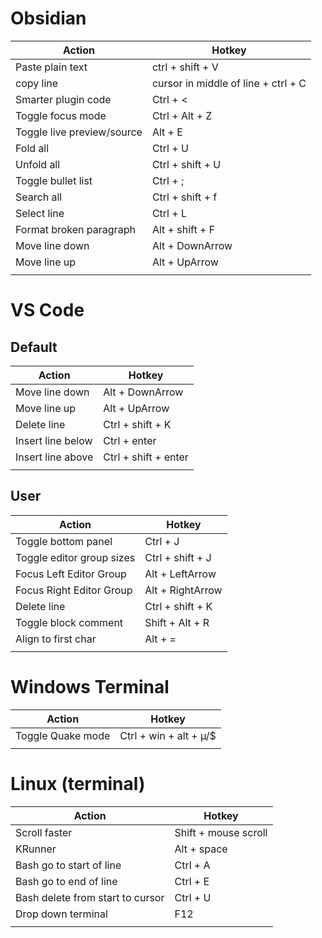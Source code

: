 # Obsidian
| Action                     | Hotkey                              |
| -------------------------- | ----------------------------------- |
| Paste plain text           | ctrl + shift + V                    |
| copy line                  | cursor in middle of line + ctrl + C |
| Smarter plugin code        | Ctrl + <                            |
| Toggle focus mode          | Ctrl + Alt + Z                      |
| Toggle live preview/source | Alt + E                             |
| Fold all                   | Ctrl + U                            |
| Unfold all                 | Ctrl + shift + U                    |
| Toggle bullet list         | Ctrl + ;                            |
| Search all                 | Ctrl + shift + f                    |
| Select line                | Ctrl + L                            |
| Format broken paragraph    | Alt + shift + F                     |
| Move line down             | Alt + DownArrow                     |
| Move line up               | Alt + UpArrow                       |
|                            |                                     |

# VS Code
## Default
| Action            | Hotkey               |
| ----------------- | -------------------- |
| Move line down    | Alt + DownArrow      |
| Move line up      | Alt + UpArrow        |
| Delete line       | Ctrl + shift + K     |
| Insert line below | Ctrl + enter         |
| Insert line above | Ctrl + shift + enter |
|                   |                      |

## User
| Action                    | Hotkey           |
| ------------------------- | ---------------- |
| Toggle bottom panel       | Ctrl + J         |
| Toggle editor group sizes | Ctrl + shift + J |
| Focus Left Editor Group   | Alt + LeftArrow  |
| Focus Right Editor Group  | Alt + RightArrow |
| Delete line               | Ctrl + shift + K |
| Toggle block comment      | Shift + Alt + R  |
| Align to first char       | Alt + =          |
|                           |                  |

# Windows Terminal

| Action            | Hotkey                 |
| ----------------- | ---------------------- |
| Toggle Quake mode | Ctrl + win + alt + µ/$ |
|                   |                        |

# Linux (terminal)
| Action                           | Hotkey               |
| -------------------------------- | -------------------- |
| Scroll faster                    | Shift + mouse scroll |
| KRunner                          | Alt + space          |
| Bash go to start of line         | Ctrl + A             |
| Bash go to end of line           | Ctrl + E             |
| Bash delete from start to cursor | Ctrl + U             |
| Drop down terminal               | F12                  |
|                                  |                      |
